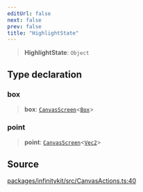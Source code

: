 ```yaml
---
editUrl: false
next: false
prev: false
title: "HighlightState"
---
```


> **HighlightState**: `Object`

## Type declaration

### box

> **box**: [`CanvasScreen`](CanvasScreen.md)\<[`Box`](Box.md)\>

### point

> **point**: [`CanvasScreen`](CanvasScreen.md)\<[`Vec2`](Vec2.md)\>

## Source

[packages/infinitykit/src/CanvasActions.ts:40](https://github.com/nodenogg-in/alpha-p2p/blob/1896b55/packages/infinitykit/src/CanvasActions.ts#L40)
